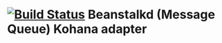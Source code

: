 # [![Build Status](https://secure.travis-ci.org/nergal/kohana-beanstalkd.png)](https://secure.travis-ci.org/nergal/kohana-beanstalkd/) Beanstalkd (Message Queue) Kohana adapter